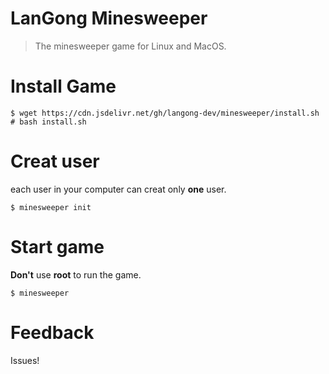 # LanGong Minesweeper

> The minesweeper game for Linux and MacOS.


# Install Game

```
$ wget https://cdn.jsdelivr.net/gh/langong-dev/minesweeper/install.sh
# bash install.sh
```

# Creat user

each user in your computer can creat only **one** user.

```
$ minesweeper init
```

# Start game

**Don't** use **root** to run the game.

```
$ minesweeper
```

# Feedback

Issues!
